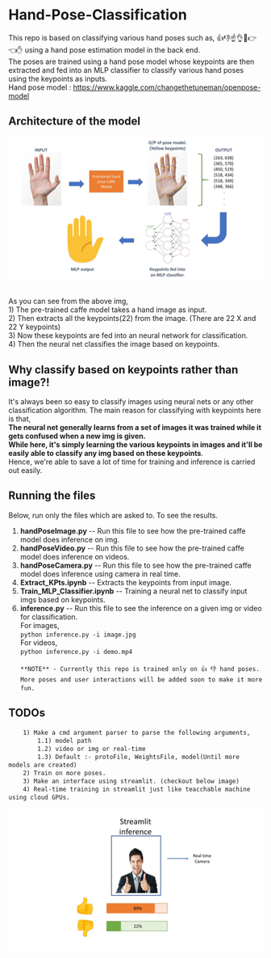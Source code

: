 # Hand-Pose-Classification

This repo is based on classifying various hand poses such as, 👍👎☝👌👊👉👈✋ using a hand pose estimation model in the back end.<br>
The poses are trained using a hand pose model whose keypoints are then extracted and fed into an MLP classifier to classify various hand poses using the keypoints as inputs. <br>
Hand pose model : https://www.kaggle.com/changethetuneman/openpose-model

## Architecture of the model
<img src="https://github.com/AdityaNikhil/Hand-Pose-Classification/blob/master/Model_arch.jpg" width=800 /> ![]()

As you can see from the above img,<br>
    1) The pre-trained caffe model takes a hand image as input. <br>
    2) Then extracts all the keypoints(22) from the image. (There are 22 X and 22 Y keypoints)<br>
    3) Now these keypoints are fed into an neural network for classification.<br>
    4) Then the neural net classifies the image based on keypoints.
    
## Why classify based on keypoints rather than image?!
It's always been so easy to classify images using neural nets or any other classification algorithm. The main reason for classifying with keypoints here is that,<br>
**The neural net generally learns from a set of images it was trained while it gets confused when a new img is given.<br> 
While here, it's simply learning the various keypoints in images and it'll be easily able to classify any img based on these keypoints**. <br> Hence,
we're able to save a lot of time for training and inference is carried out easily.

## Running the files
Below, run only the files which are asked to. To see the results.<br>

1) **handPoseImage.py** -- Run this file to see how the pre-trained caffe model does inference on img. <br>
2) **handPoseVideo.py** -- Run this file to see how the pre-trained caffe model does inference on videos. <br>
3) **handPoseCamera.py** -- Run this file to see how the pre-trained caffe model does inference using camera in real time. <br>
4) **Extract_KPts.ipynb** -- Extracts the keypoints from input image.<br>
5) **Train_MLP_Classifier.ipynb** -- Training a neural net to classify input imgs based on keypoints. <br>
6) **inference.py** -- Run this file to see the inference on a given img or video for classification.<br>
        For images,<br>
            `python inference.py -i image.jpg` <br>
        For videos,<br>
            `python inference.py -i demo.mp4` <br>         
`**NOTE** - Currently this repo is trained only on 👍 👎 hand poses. More poses and user interactions will be added soon to make it more fun. `

## TODOs
        1) Make a cmd argument parser to parse the following arguments,
            1.1) model path
            1.2) video or img or real-time
            1.3) Default :- protoFile, WeightsFile, model(Until more models are created)
        2) Train on more poses.
        3) Make an interface using streamlit. (checkout below image)
        4) Real-time training in streamlit just like teacchable machine using cloud GPUs.
        
<img src="https://github.com/AdityaNikhil/Hand-Pose-Classification/blob/master/streamlit_inference.jpg" width=800 /> ![]()      
